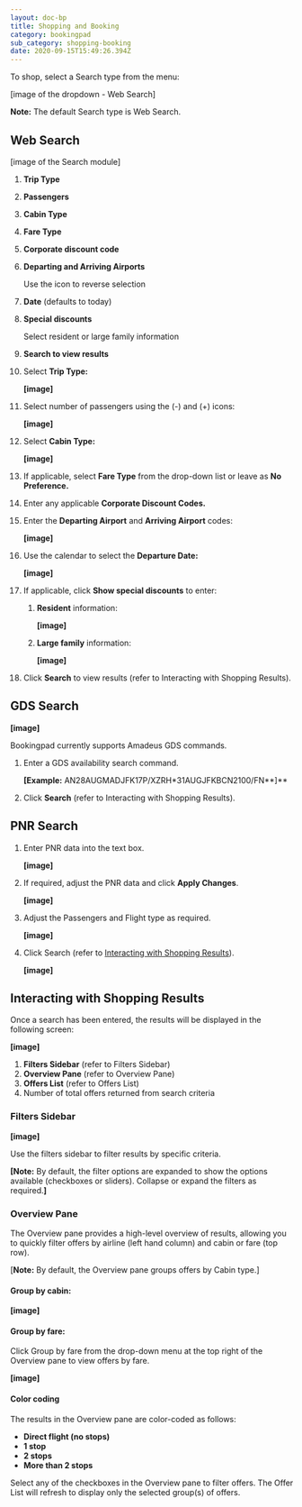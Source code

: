 ```yaml
---
layout: doc-bp
title: Shopping and Booking
category: bookingpad
sub_category: shopping-booking
date: 2020-09-15T15:49:26.394Z
---
```

To shop, select a Search type from the menu:

\[image of the dropdown - Web Search]

**Note:** The default Search type is Web Search.

## Web Search

\[image of the Search module]

1. **Trip Type**
2. **Passengers**
3. **Cabin Type**
4. **Fare Type**
5. **Corporate discount code**
6. **Departing and Arriving Airports**

   Use the icon to reverse selection
7. **Date** (defaults to today)
8. **Special discounts**

   Select resident or large family information
9. **Search to view results**
10. Select **Trip Type:**

    **\[image]**
11. Select number of passengers using the (-) and (+) icons:

    **\[image]**
12. Select **Cabin Type:**

    **\[image]**
13. If applicable, select **Fare Type** from the drop-down list or leave as **No Preference.**
14. Enter any applicable **Corporate Discount Codes.**
15. Enter the **Departing Airport** and **Arriving Airport** codes:

    **\[image]**
16. Use the calendar to select the **Departure Date:**

    **\[image]**
17. If applicable, click **Show special discounts** to enter:

    1. **Resident** information:

       **\[image]**
    2. **Large family** information:

       **\[image]**
18. Click **Search** to view results (refer to Interacting with Shopping Results).

## **GDS Search**

**\[image]**

Bookingpad currently supports Amadeus GDS commands.

1. Enter a GDS availability search command.

   **[Example:** AN28AUGMADJFK17P/XZRH*31AUGJFKBCN2100/FN**]**
2. Click **Search** (refer to Interacting with Shopping Results).

## **PNR Search**

1. Enter PNR data into the text box.

   **\[image]**
2. If required, adjust the PNR data and click **Apply Changes**.

   **\[image]**
3. Adjust the Passengers and Flight type as required.

   **\[image]**
4. Click Search (refer to [Interacting with Shopping Results](https://docs.google.com/document/d/1t7eUPBpTJo2opAMqpnJ68JDSqrIJfeHd/edit#heading=h.90eq029lsfyw)).

   **\[image]**

## **Interacting with Shopping Results**

Once a search has been entered, the results will be displayed in the following screen:

**\[image]**

1. **Filters Sidebar** (refer to Filters Sidebar)
2. **Overview Pane** (refer to Overview Pane)
3. **Offers List** (refer to Offers List)
4. Number of total offers returned from search criteria

### **Filters Sidebar**

**\[image]**

Use the filters sidebar to filter results by specific criteria.

**[Note:** By default, the filter options are expanded to show the options available (checkboxes or sliders). Collapse or expand the filters as required.**]**

### **Overview Pane**

The Overview pane provides a high-level overview of results, allowing you to quickly filter offers by airline (left hand column) and cabin or fare (top row).

[**Note:** By default, the Overview pane groups offers by Cabin type.]

#### **Group by cabin:**

**\[image]**

#### **Group by fare:**

Click Group by fare from the drop-down menu at the top right of the Overview pane to view offers by fare.

**\[image]**

#### **Color coding**

The results in the Overview pane are color-coded as follows:

* **Direct flight (no stops)**
* **1 stop**
* **2 stops**
* **More than 2 stops**

Select any of the checkboxes in the Overview pane to filter offers. The Offer List will refresh to display only the selected group(s) of offers.